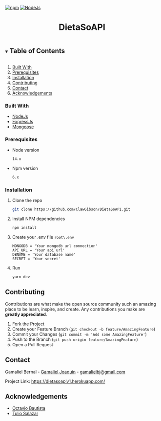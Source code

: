 [![npm](https://img.shields.io/badge/npm-v6.14.8-lightgrey.svg)](https://www.npmjs.com/)
[![NodeJs](https://img.shields.io/badge/NodeJs-v14.15.1-green.svg)](https://nodejs.org/dist/v14.15.1/docs/api/)
<p align="center">
  <h1 align="center">DietaSoAPI</h1>
</p>

<details open="open">
  <summary><h2 style="display: inline-block">Table of Contents</h2></summary>
  <ol>
    <li><a href="#built-with">Built With</a></li>
    <li><a href="#prerequisites">Prerequisites</a></li>
    <li><a href="#installation">Installation</a></li>
    <li><a href="#contributing">Contributing</a></li>
    <li><a href="#contact">Contact</a></li>
    <li><a href="#acknowledgements">Acknowledgements</a></li>
  </ol>
</details>

### Built With

* [NodeJs](https://nodejs.org/en/)
* [ExpressJs](https://expressjs.com/)
* [Mongoose](https://www.npmjs.com/package/mongoose)


### Prerequisites
* Node version
  ```sh
  14.x
  ```
* Npm version
  ```sh
  6.x
  ```

### Installation

1. Clone the repo
   ```sh
   git clone https://github.com/ClawGibson/DietaSoAPI.git
   ```
2. Install NPM dependencies
   ```sh
   npm install
   ```
3. Create your .env file `root\.env`
   ```.env
   MONGODB = 'Your mongodb url connection'
   API_URL = 'Your api url'
   DBNAME = 'Your database name'
   SECRET = 'Your secret'
   ```
4. Run
   ```sh
   yarn dev
   ```

<!-- CONTRIBUTING -->
## Contributing

Contributions are what make the open source community such an amazing place to be learn, inspire, and create. Any contributions you make are **greatly appreciated**.

1. Fork the Project
2. Create your Feature Branch (`git checkout -b feature/AmazingFeature`)
3. Commit your Changes (`git commit -m 'Add some AmazingFeature'`)
4. Push to the Branch (`git push origin feature/AmazingFeature`)
5. Open a Pull Request


<!-- CONTACT -->
## Contact

Gamaliel Bernal - [Gamaliel Joaquín](https://www.facebook.com/JakousiClaw/) - gamalielbj@gmail.com

Project Link: https://dietasoapiv1.herokuapp.com/



<!-- ACKNOWLEDGEMENTS -->
## Acknowledgements
* [Octavio Bautista](https://github.com/OctavioBautista)
* [Tulio Salazar](https://github.com/TulioA)

